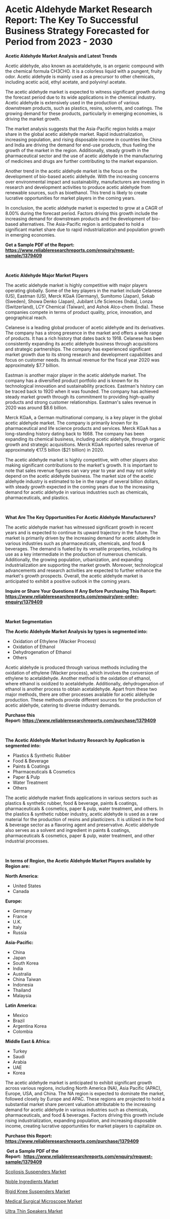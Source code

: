 <p><h1>Acetic Aldehyde Market Research Report: The Key To Successful Business Strategy Forecasted for Period from 2023 - 2030</h1></p><p><strong>Acetic Aldehyde Market Analysis and Latest Trends</strong></p>
<p><p>Acetic aldehyde, also known as acetaldehyde, is an organic compound with the chemical formula CH3CHO. It is a colorless liquid with a pungent, fruity odor. Acetic aldehyde is mainly used as a precursor to other chemicals, including acetic acid, ethyl acetate, and polyvinyl acetate.</p><p>The acetic aldehyde market is expected to witness significant growth during the forecast period due to its wide applications in the chemical industry. Acetic aldehyde is extensively used in the production of various downstream products, such as plastics, resins, solvents, and coatings. The growing demand for these products, particularly in emerging economies, is driving the market growth.</p><p>The market analysis suggests that the Asia-Pacific region holds a major share in the global acetic aldehyde market. Rapid industrialization, increasing population, and rising disposable income in countries like China and India are driving the demand for end-use products, thus fueling the growth of the market in the region. Additionally, steady growth in the pharmaceutical sector and the use of acetic aldehyde in the manufacturing of medicines and drugs are further contributing to the market expansion.</p><p>Another trend in the acetic aldehyde market is the focus on the development of bio-based acetic aldehyde. With the increasing concerns over environmental impact and sustainability, manufacturers are investing in research and development activities to produce acetic aldehyde from renewable sources, such as bioethanol. This trend is likely to create lucrative opportunities for market players in the coming years.</p><p>In conclusion, the acetic aldehyde market is expected to grow at a CAGR of 8.00% during the forecast period. Factors driving this growth include the increasing demand for downstream products and the development of bio-based alternatives. The Asia-Pacific region is anticipated to hold a significant market share due to rapid industrialization and population growth in emerging economies.</p></p>
<p><strong>Get a Sample PDF of the Report:&nbsp; <a href="https://www.reliableresearchreports.com/enquiry/request-sample/1379409">https://www.reliableresearchreports.com/enquiry/request-sample/1379409</a></strong></p>
<p>&nbsp;</p>
<p><strong>Acetic Aldehyde Major Market Players</strong></p>
<p><p>The acetic aldehyde market is highly competitive with major players operating globally. Some of the key players in the market include Celanese (US), Eastman (US), Merck KGaA (Germany), Sumitomo (Japan), Sekab (Sweden), Showa Denko (Japan), Jubilant Life Sciences (India), Lonza (Switzerland), LCY Chemical (Taiwan), and Ashok Alco-chem (India). These companies compete in terms of product quality, price, innovation, and geographical reach.</p><p>Celanese is a leading global producer of acetic aldehyde and its derivatives. The company has a strong presence in the market and offers a wide range of products. It has a rich history that dates back to 1918. Celanese has been consistently expanding its acetic aldehyde business through acquisitions and strategic partnerships. The company has experienced significant market growth due to its strong research and development capabilities and focus on customer needs. Its annual revenue for the fiscal year 2020 was approximately $7.7 billion.</p><p>Eastman is another major player in the acetic aldehyde market. The company has a diversified product portfolio and is known for its technological innovation and sustainability practices. Eastman's history can be traced back to 1920 when it was founded. The company has achieved steady market growth through its commitment to providing high-quality products and strong customer relationships. Eastman's sales revenue in 2020 was around $8.6 billion.</p><p>Merck KGaA, a German multinational company, is a key player in the global acetic aldehyde market. The company is primarily known for its pharmaceutical and life science products and services. Merck KGaA has a long-standing history dating back to 1668. The company has been expanding its chemical business, including acetic aldehyde, through organic growth and strategic acquisitions. Merck KGaA reported sales revenue of approximately €17.5 billion ($21 billion) in 2020.</p><p>The acetic aldehyde market is highly competitive, with other players also making significant contributions to the market's growth. It is important to note that sales revenue figures can vary year to year and may not solely depend on the acetic aldehyde business. The market size of the acetic aldehyde industry is estimated to be in the range of several billion dollars, with steady growth expected in the coming years due to the increasing demand for acetic aldehyde in various industries such as chemicals, pharmaceuticals, and plastics.</p></p>
<p>&nbsp;</p>
<p><strong>What Are The Key Opportunities For Acetic Aldehyde Manufacturers?</strong></p>
<p><p>The acetic aldehyde market has witnessed significant growth in recent years and is expected to continue its upward trajectory in the future. The market is primarily driven by the increasing demand for acetic aldehyde in various industries such as pharmaceuticals, chemicals, and food & beverages. The demand is fueled by its versatile properties, including its use as a key intermediate in the production of numerous chemicals. Additionally, the growing population, urbanization, and expanding industrialization are supporting the market growth. Moreover, technological advancements and research activities are expected to further enhance the market's growth prospects. Overall, the acetic aldehyde market is anticipated to exhibit a positive outlook in the coming years.</p></p>
<p><strong>Inquire or Share Your Questions If Any Before Purchasing This Report: <a href="https://www.reliableresearchreports.com/enquiry/pre-order-enquiry/1379409">https://www.reliableresearchreports.com/enquiry/pre-order-enquiry/1379409</a></strong></p>
<p>&nbsp;</p>
<p><strong>Market Segmentation</strong></p>
<p><strong>The Acetic Aldehyde Market Analysis by types is segmented into:</strong></p>
<p><ul><li>Oxidation of Ethylene (Wacker Process)</li><li>Oxidation of Ethanol</li><li>Dehydrogenation of Ethanol</li><li>Others</li></ul></p>
<p><p>Acetic aldehyde is produced through various methods including the oxidation of ethylene (Wacker process), which involves the conversion of ethylene to acetaldehyde. Another method is the oxidation of ethanol, where ethanol is oxidized to acetaldehyde. Additionally, dehydrogenation of ethanol is another process to obtain acetaldehyde. Apart from these two major methods, there are other processes available for acetic aldehyde production. These methods provide different sources for the production of acetic aldehyde, catering to diverse industry demands.</p></p>
<p><strong>Purchase this Report:&nbsp;<a href="https://www.reliableresearchreports.com/purchase/1379409">https://www.reliableresearchreports.com/purchase/1379409</a></strong></p>
<p>&nbsp;</p>
<p><strong>The Acetic Aldehyde Market Industry Research by Application is segmented into:</strong></p>
<p><ul><li>Plastics & Synthetic Rubber</li><li>Food & Beverage</li><li>Paints & Coatings</li><li>Pharmaceuticals & Cosmetics</li><li>Paper & Pulp</li><li>Water Treatment</li><li>Others</li></ul></p>
<p><p>The acetic aldehyde market finds applications in various sectors such as plastics & synthetic rubber, food & beverage, paints & coatings, pharmaceuticals & cosmetics, paper & pulp, water treatment, and others. In the plastics & synthetic rubber industry, acetic aldehyde is used as a raw material for the production of resins and plasticizers. It is utilized in the food & beverage sector as a flavoring agent and preservative. Acetic aldehyde also serves as a solvent and ingredient in paints & coatings, pharmaceuticals & cosmetics, paper & pulp, water treatment, and other industrial processes.</p></p>
<p>&nbsp;</p>
<p><strong>In terms of Region, the Acetic Aldehyde Market Players available by Region are:</strong></p>
<p>
    <p> <strong> North America: </strong>
        <ul>
            <li>United States</li>
            <li>Canada</li>
        </ul>
        </p> 
    <p> <strong> Europe: </strong>
        <ul>
            <li>Germany</li>
            <li>France</li>
            <li>U.K.</li>
            <li>Italy</li>
            <li>Russia</li>
        </ul>
        </p> 
    <p> <strong> Asia-Pacific: </strong>
        <ul>
            <li>China</li>
            <li>Japan</li>
            <li>South Korea</li>
            <li>India</li>
            <li>Australia</li>
            <li>China Taiwan</li>
            <li>Indonesia</li>
            <li>Thailand</li>
            <li>Malaysia</li>
        </ul>
        </p> 
    <p> <strong> Latin America: </strong>
        <ul>
            <li>Mexico</li>
            <li>Brazil</li>
            <li>Argentina Korea</li>
            <li>Colombia</li>
        </ul>
        </p> 
    <p> <strong> Middle East & Africa: </strong>
        <ul>
            <li>Turkey</li>
            <li>Saudi</li>
            <li>Arabia</li>
            <li>UAE</li>
            <li>Korea</li>
        </ul>
    </p>
    </p>
<p><p>The acetic aldehyde market is anticipated to exhibit significant growth across various regions, including North America (NA), Asia Pacific (APAC), Europe, USA, and China. The NA region is expected to dominate the market, followed closely by Europe and APAC. These regions are projected to hold a substantial market share percent valuation attributable to the increasing demand for acetic aldehyde in various industries such as chemicals, pharmaceuticals, and food & beverages. Factors driving this growth include rising industrialization, expanding population, and increasing disposable income, creating lucrative opportunities for market players to capitalize on.</p></p>
<p><strong>Purchase this Report: <a href="https://www.reliableresearchreports.com/purchase/1379409">https://www.reliableresearchreports.com/purchase/1379409</a></strong></p>
<p>&nbsp;<strong>Get a Sample PDF of the Report:&nbsp;&nbsp;<a href="https://www.reliableresearchreports.com/enquiry/request-sample/1379409">https://www.reliableresearchreports.com/enquiry/request-sample/1379409</a></strong></p>
<p><strong></strong></p>
<p><p><a href="https://www.linkedin.com/pulse/scoliosis-suspenders-market-size-share-amp-trends-analysis-eejjc/">Scoliosis Suspenders Market</a></p><p><a href="https://medium.com/@brandonramos59/decoding-noble-ingredients-market-metrics-market-share-trends-and-growth-patterns-e37648320545">Noble Ingredients Market</a></p><p><a href="https://www.linkedin.com/pulse/decoding-rigid-knee-suspenders-market-deep-dive-latest-jzu4c/">Rigid Knee Suspenders Market</a></p><p><a href="https://www.linkedin.com/pulse/medical-surgical-microscope-market-size-share-global-1izoc/">Medical Surgical Microscope Market</a></p><p><a href="https://medium.com/@laurenglover76/ultra-thin-speakers-market-size-cagr-trends-2024-2030-dfe0f9ba15d1">Ultra Thin Speakers Market</a></p></p>